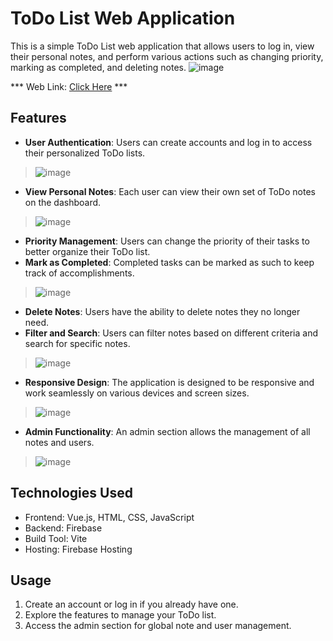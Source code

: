# ToDo List Web Application

This is a simple ToDo List web application that allows users to log in, view their personal notes, and perform various actions such as changing priority, marking as completed, and deleting notes.
![image](https://github.com/raulgodii/ToDoList-VueApp/assets/102313699/dbe95169-34ef-4ce6-b996-d4acd2c17eec)

*** Web Link: [Click Here](https://todolist-vueapp.web.app) ***


## Features

- **User Authentication**: Users can create accounts and log in to access their personalized ToDo lists.
> ![image](https://github.com/raulgodii/ToDoList-VueApp/assets/102313699/dccd22eb-0a2a-4f8d-8a12-940cf5680ee0)


- **View Personal Notes**: Each user can view their own set of ToDo notes on the dashboard.
 > ![image](https://github.com/raulgodii/ToDoList-VueApp/assets/102313699/ca47ec73-5bf0-4a3a-8685-bc0ec6a00b27)

- **Priority Management**: Users can change the priority of their tasks to better organize their ToDo list.
- **Mark as Completed**: Completed tasks can be marked as such to keep track of accomplishments.
>  ![image](https://github.com/raulgodii/ToDoList-VueApp/assets/102313699/e3da354b-7b7d-42b6-84e4-81f0d2d449c7)

- **Delete Notes**: Users have the ability to delete notes they no longer need.
- **Filter and Search**: Users can filter notes based on different criteria and search for specific notes.
>  ![image](https://github.com/raulgodii/ToDoList-VueApp/assets/102313699/f01e0227-2161-413f-8879-bf567f6155a6)

- **Responsive Design**: The application is designed to be responsive and work seamlessly on various devices and screen sizes.
>  ![image](https://github.com/raulgodii/ToDoList-VueApp/assets/102313699/e70a187b-023d-4140-83cf-3e530beabcbc)

- **Admin Functionality**: An admin section allows the management of all notes and users.
> ![image](https://github.com/raulgodii/ToDoList-VueApp/assets/102313699/2d84115f-ceb1-427e-9b38-7f4b183c8729)


## Technologies Used

- Frontend: Vue.js, HTML, CSS, JavaScript
- Backend: Firebase
- Build Tool: Vite
- Hosting: Firebase Hosting

## Usage
1. Create an account or log in if you already have one.
2. Explore the features to manage your ToDo list.
3. Access the admin section for global note and user management.
